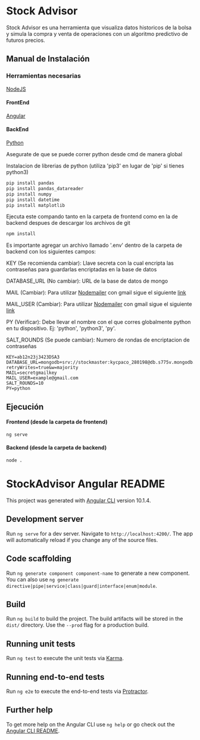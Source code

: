 # Stock Advisor

Stock Advisor es una herramienta que visualiza datos historicos de la bolsa y simula la compra y venta de operaciones con un algoritmo predictivo de futuros precios.

## Manual de Instalación

### Herramientas necesarias

[NodeJS](https://nodejs.org/en/download/)

#### FrontEnd

[Angular](https://angular.io/guide/setup-local#install-the-angular-cli)

#### BackEnd

[Python](https://www.python.org/downloads/)

Asegurate de que se puede correr python desde cmd de manera global

Instalacion de librerias de python (utiliza 'pip3' en lugar de 'pip' si tienes python3) 
```bash
pip install pandas
pip install pandas_datareader
pip install numpy
pip install datetime
pip install matplotlib
```

Ejecuta este compando tanto en la carpeta de frontend como en la de backend despues de descargar los archivos de git
```bash
npm install
```

Es importante agregar un archivo llamado '.env' dentro de la carpeta de backend con los siguientes campos:

KEY (Se recomienda cambiar): Llave secreta con la cual encripta las contraseñas para guardarlas encriptadas en la base de datos

DATABASE_URL (No cambiar): URL de la base de datos de mongo

MAIL (Cambiar): Para utilizar [Nodemailer](https://nodemailer.com/usage/using-gmail/) con gmail sigue el siguiente [link](https://security.google.com/settings/security/apppasswords)

MAIL_USER (Cambiar): Para utilizar [Nodemailer](https://nodemailer.com/usage/using-gmail/) con gmail sigue el siguiente [link](https://security.google.com/settings/security/apppasswords)

PY (Verificar): Debe llevar el nombre con el que corres globalmente python en tu dispositivo. 
Ej: 'python', 'python3', 'py'.

SALT_ROUNDS (Se puede cambiar): Numero de rondas de encriptacion de contraseñas
```
KEY=ab12n23j3423DSA3
DATABASE_URL=mongodb+srv://stockmaster:kycpaco_280198@db.s775v.mongodb.net/StockAdvisor?retryWrites=true&w=majority
MAIL=secretgmailkey
MAIL_USER=example@gmail.com
SALT_ROUNDS=10
PY=python
```
## Ejecución


#### Frontend (desde la carpeta de frontend)
```
ng serve
```
#### Backend (desde la carpeta de backend)
```
node .
```

# StockAdvisor Angular README

This project was generated with [Angular CLI](https://github.com/angular/angular-cli) version 10.1.4.

## Development server

Run `ng serve` for a dev server. Navigate to `http://localhost:4200/`. The app will automatically reload if you change any of the source files.

## Code scaffolding

Run `ng generate component component-name` to generate a new component. You can also use `ng generate directive|pipe|service|class|guard|interface|enum|module`.

## Build

Run `ng build` to build the project. The build artifacts will be stored in the `dist/` directory. Use the `--prod` flag for a production build.

## Running unit tests

Run `ng test` to execute the unit tests via [Karma](https://karma-runner.github.io).

## Running end-to-end tests

Run `ng e2e` to execute the end-to-end tests via [Protractor](http://www.protractortest.org/).

## Further help

To get more help on the Angular CLI use `ng help` or go check out the [Angular CLI README](https://github.com/angular/angular-cli/blob/master/README.md).
